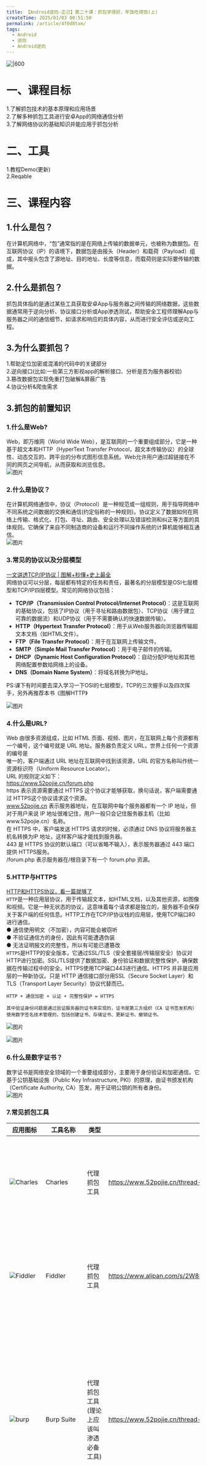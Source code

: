 ```yaml
---
title: 【Android逆向-正己】第二十课：抓包学得好，牢饭吃得饱(上)
createTime: 2025/01/03 00:51:50
permalink: /article/4f0d8txm/
tags:
  - Android
  - 逆向
  - Android逆向
---
```

![|600](_assets_20/c64c33e20b330e6fa3c40a816a2381b77908.png)  
# 一、课程目标  
1.了解抓包技术的基本原理和应用场景  
2.了解多种抓包工具进行安卓App的网络通信分析  
3.了解网络协议的基础知识并能应用于抓包分析  
  
# 二、工具  
  
1.教程Demo(更新)  
2.Reqable  
# 三、课程内容  
  
## 1.什么是包？  
在计算机网络中，“包”通常指的是在网络上传输的数据单元，也被称为数据包。在互联网协议（IP）的语境下，数据包是由报头（Header）和载荷（Payload）组成，其中报头包含了源地址、目的地址、长度等信息，而载荷则是实际要传输的数据。  
  
## 2.什么是抓包？  
抓包具体指的是通过某些工具获取安卓App与服务器之间传输的网络数据，这些数据通常用于逆向分析、协议接口分析或App渗透测试，帮助安全工程师理解App与服务器之间的通信细节，如请求和响应的具体内容，从而进行安全评估或逆向工程。  
## 3.为什么要抓包？  
1.帮助定位加密或混淆的代码中的关键部分  
2.逆向接口(比如:一些第三方影视app的解析接口、分析是否为服务器校验)  
3.篡改数据包实现免重打包破解&屏蔽广告  
4.协议分析&爬虫需求  
## 3.抓包的前置知识  
  
### 1.什么是Web?  
Web，即万维网（World Wide Web），是互联网的一个重要组成部分，它是一种基于超文本和HTTP（HyperText Transfer Protocol，超文本传输协议）的全球性、动态交互的、跨平台的分布式图形信息系统。Web允许用户通过超链接在不同的网页之间导航，从而获取和浏览信息。  
![图片](_assets_20/455a205768f13c92aeea2e898158975b8453.png)  
### 2.什么是协议？  
在计算机网络通信中，协议（Protocol）是一种规范或一组规则，用于指导网络中不同系统之间数据的交换和通信(约定俗称的一种规则)。协议定义了数据如何在网络上传输、格式化、打包、寻址、路由、安全处理以及错误检测和纠正等方面的具体规则。它确保了来自不同制造商的设备和运行不同操作系统的计算机能够相互通信。  
![图片](_assets_20/080ccff1430b2a09b4843c24f12e1b68918.png)  
### 3.常见的协议以及分层模型  
[一文讲透TCP/IP协议 | 图解+秒懂+史上最全](https://blog.csdn.net/sunyctf/article/details/128975665)  
网络协议可以分层，每层都有特定的任务和责任，最著名的分层模型是OSI七层模型和TCP/IP四层模型。常见的网络协议包括：  
- **TCP/IP（Transmission Control Protocol/Internet Protocol）**：这是互联网的基础协议，包括了IP协议（用于寻址和路由数据包）、TCP协议（用于建立可靠的数据流）和UDP协议（用于不需要确认的快速数据传输）。  
- **HTTP（Hypertext Transfer Protocol）**：用于从Web服务器向浏览器传输超文本文档（如HTML文件）。  
- **FTP（File Transfer Protocol）**：用于在互联网上传输文件。  
- **SMTP（Simple Mail Transfer Protocol）**：用于电子邮件的传输。  
- **DHCP（Dynamic Host Configuration Protocol）**：自动分配IP地址和其他网络配置参数给网络上的设备。  
- **DNS（Domain Name System）**：将域名转换为IP地址。  
  
PS:课下有时间要去深入学习一下OSI的七层模型，TCP的三次握手以及四次挥手，另外再推荐本书《图解HTTP》  
  
![图片](_assets_20/a8dd57da277921b813a230908e36a6024643.png)  
### 4.什么是URL?  
Web 由很多资源组成，比如 HTML 页面、视频、图片，在互联网上每个资源都有一个编号，这个编号就是 URL 地址。服务器负责定义 URL，世界上任何一个资源的编号是  
唯一的，客户端通过 URL 地址在互联网中找到该资源，URL 的官方名称叫作统一资源标识符（Uniform Resource Locator）。  
URL 的规则定义如下：  
https://www.52pojie.cn/forum.php  
https 表示资源需要通过 HTTPS 这个协议才能够获取，换句话说，客户端需要通过 HTTPS这个协议请求这个资源。  
www.52pojie.cn 表示服务器地址，在互联网中每个服务器都有一个 IP 地址，但对于用户来说 IP 地址很难记住，用户一般只会记住服务器主机（比如www.52pojie.cn）名称。  
在 HTTPS 中，客户端发送 HTTPS 请求的时候，必须通过 DNS 协议将服务器主机名转换为IP 地址，这样客户端才能找到服务器。  
443 是 HTTPS 协议的默认端口（可以省略不输入），表示服务器通过 443 端口提供 HTTPS服务。  
/forum.php 表示服务器在/根目录下有一个 forum.php 资源。  
### 5.HTTP与HTTPS  
[HTTP和HTTPS协议，看一篇就够了](https://blog.csdn.net/xiaoming100001/article/details/81109617/)  
`HTTP`是一种应用层协议，用于传输超文本，如HTML文档，以及其他资源，如图像和视频。它是一种无状态的协议，这意味着每个请求都是独立的，服务器不会保存关于客户端的任何信息。HTTP工作在TCP/IP协议栈的应用层，使用TCP端口80进行通信。  
● 通信使用明文（不加密），内容可能会被窃听  
● 不验证通信方的身份，因此有可能遭遇伪装  
● 无法证明报文的完整性，所以有可能已遭篡改  
`HTTPS`是HTTP的安全版本，它通过SSL/TLS（安全套接层/传输层安全）协议对HTTP进行加密。SSL/TLS提供了数据加密、身份验证和数据完整性保护，确保数据在传输过程中的安全。HTTPS使用TCP端口443进行通信。HTTPS 并非是应用层的一种新协议。只是 HTTP 通信接口部分用SSL（Secure Socket Layer）和 TLS（Transport Layer Security）协议代替而已。  
```  
HTTP + 通信加密 + 认证 + 完整性保护 = HTTPS  
  
其中验证身份问题是通过验证服务器的证书来实现的，证书是第三方组织（CA 证书签发机构）使用数字签名技术管理的，包括创建证书、存储证书、更新证书、撤销证书。  
```  
  
![图片](_assets_20/b1cacf9dbbf615d546d1ce24ebcc6fb77277.png)  
  
![图片](_assets_20/79d382a325703d7728471f92fc602c285040.png)  
  
### 6.什么是数字证书？  
数字证书是网络安全领域的一个重要组成部分，主要用于身份验证和加密通信。它基于公钥基础设施（Public Key Infrastructure, PKI）的原理，由证书颁发机构（Certificate Authority, CA）签发，用于证明公钥的所有者身份。  
![图片](_assets_20/2cee7f32addd3a3a7a5a252515f830db4663.png)  
### 7.常见抓包工具  
  
| 应用图标                                                                                       | 工具名称         | 类型                                   | 下载链接                                                                   | 简介                                                                                                                                                                                                         |  
| ---------------------------------------------------------------------------------------------- | ---------------- | -------------------------------------- | -------------------------------------------------------------------------- | ------------------------------------------------------------------------------------------------------------------------------------------------------------------------------------------------------------ |  
| ![Charles](_assets_20/charles_hdr.863548d1.png)                   | Charles          | 代理抓包工具                           | https://www.52pojie.cn/thread-1600964-1-1.html                             | Charles 是一个HTTP代理/HTTP监视器/反向代理，它允许开发人员查看所有的HTTP和SSL/HTTPS流量。                                                                                                                    |  
| ![Fiddler](_assets_20/2380a96afbab29c6075f2fa59e9434d75797.png)   | Fiddler          | 代理抓包工具                           | https://www.alipan.com/s/2W8r2ko7UWz                                       | Fiddler 是一个Web调试代理，能够记录和检查从任何浏览器和客户端到服务器的所有HTTP流量。                                                                                                                        |  
| ![burp](_assets_20/2e542318c825d13ce7498dab098840661279.png)      | Burp Suite       | 代理抓包工具(理论上应该叫渗透必备工具) | https://www.52pojie.cn/thread-1544866-1-1.html                             | Burp Suite 是用于攻击web 应用程序的集成平台，包含了许多工具。Burp Suite为这些工具设计了许多接口，以加快攻击应用程序的过程。所有工具都共享一个请求，并能处理对应的HTTP 消息、持久性、认证、代理、日志、警报。 |  
| ![Reqable](_assets_20/d321d630a0b0fd956f81bf1f194b14063637.png)   | Reqable          | 代理抓包工具                           | https://reqable.com/zh-CN/download                                         | Reqable = Fiddler + Charles + Postman<br>Reqable拥有极简的设计、丰富的功能、高效的性能和桌面手机双端平台。<br>                                                                                               |  
| ![ProxyPin](_assets_20/9f3a11e0f48d829f9a162cd47644cf2b6822.png)  | ProxyPin         | VPN抓包工具                            | https://github.com/wanghongenpin/network_proxy_flutter/releases/tag/V1.1.0 | 开源免费抓包工具，支持Windows、Mac、Android、IOS、Linux 全平台系统<br>可以使用它来拦截、检查和重写HTTP（S）流量，ProxyPin基于Flutter开发，UI美观易用。                                                       |  
| ![WireShark](_assets_20/wireshark-logo.png)                          | WireShark        | 网卡抓包工具                           | https://www.wireshark.org/download.html                                    | Wireshark是非常流行的网络封包分析软件，可以截取各种网络数据包，并显示数据包详细信息。常用于开发测试过程各种问题定位。                                                                                        |  
| ![r0Capture](_assets_20/742f6986f3bff27771801393776f76512492.png) | r0Capture        | Hook抓包工具                           | https://github.com/r0ysue/r0capture                                        | 安卓应用层抓包通杀脚本                                                                                                                                                                                       |  
| ![tcpdump](_assets_20/29cff81a83469952c3d4f740070331dd6871.png)   | tcpdump          | 内核抓包工具                           | https://github.com/the-tcpdump-group/tcpdump                               | cpdump 是一个强大的命令行网络数据包分析工具，允许用户截获并分析网络上传输的数据包，支持多种协议，包括但不限于TCP、UDP、ICMP等。tcpdump基于libpcap库，该库提供了从网络接口直接访问原始数据包的能力。          |  
| ![ecapture](_assets_20/3e7f8a47c0f69b8da215cae330eab47a5378.png)  | eCapture(旁观者) | 内核抓包工具                           | https://github.com/gojue/ecapture/releases                                 | 基于eBPF技术实现TLS加密的明文捕获，无需CA证书。                                                                                                                                                              |  
| ![ptcpdump](_assets_20/5608695270c253c624622537a8155b381372.png)  | ptcpdump         | 内核抓包工具                           | https://github.com/mozillazg/ptcpdump                                      | 基于 eBPF 的 tcpdump                                                                                                                                                                                         |  
  
## 4.抓包工具的简介以及简单抓包分析  
### 1.证书安装  
`选择适合自己的方式安装证书`  
Reqable使用经典的中间人（MITM）技术分析HTTPS流量，当客户端与Reqable的代理服务器（下文简称`中间人`）进行通信时，中间人需要重签远程服务器的SSL证书。为了保证客户端与中间人成功进行SSL握手通信，需要将中间人的根证书（下文简称`CA根证书`）安装到客户端本地的证书管理中心。  
![链接|400](_assets_20/ef555a1827efb3dfcef6f426fc1085716419.jpeg)  
### 2.请求体解析  
HTTP请求报文分为3部分：第一部分叫起始行（Request line），第二部分叫首部（Request Header），第三部分叫主体（Body）。  
![图片|400](_assets_20/037c4aed12239c01c68cd9da85f4d41a770.png)  
- **状态**：表示请求的状态，这里是"Completed"，意味着请求已经完成。  
- **方法**：HTTP 请求的方法（也称为动词），这里为 "GET"，说明这是一个获取资源的请求。  
- **协议**：使用的 HTTP 协议版本，此处为 "HTTP/1.1"。(Reqable支持HTTP1、HTTP2和HTTP3（QUIC）协议)  
- **Code**：HTTP 状态码，200 表示服务器成功处理了请求。  
- **服务器地址**：请求的目标服务器的 IP 地址和端口号，这里是 "180.76.198.77:443"。  
- **Keep Alive**：是否保持连接 alive，值为 "true" 意味着会保持连接。  
- **Content Type**：返回内容的数据类型，这里没有指定具体的类型。  
- **代理协议**：如果使用了代理，则显示代理协议，此例中为 "https"。  
  
`HTTP方法`  
  
| 方法 | 描述 |  
| --- | --- |  
| GET | 请求指定的页面信息并返回实体主体 |  
| HEAD | 类似于GET请求，只不过返回的响应中没有具体的内容，用于获取报头 |  
| POST | 向指定资源提交数据进行处理请求（例如提交表单或者上传文件），数据被包含在请求体中。POST请求可能会导致新的资源的建立和/或对已有资源的修改 |  
| PUT | 从客户端向服务器传送的数据取代指定文档的内容 |  
| DELETE | 请求服务器删除指定的页面 |  
  
`HTTP常见状态码`  
  
  
| 名    称                     | 释    义                                                         |  
|-----------------------------|------------------------------------------------------------------|  
| 200 OK                      | 服务器成功处理了请求。                                          |  
| 301 Moved Permanently       | 请求的URL已被永久移动。Response应包含Location URL指向新位置。   |  
| 302 Moved Temporarily       | 请求的URL被暂时移动。Response应包含Location URL指向临时位置。   |  
| 304 Not Modified            | 客户端缓存的资源是最新的，无需重新发送，客户端应使用缓存。      |  
| 404 Not Found               | 请求的资源未在服务器上找到。                                     |  
| 401 Unauthorized            | 请求要求用户的身份认证。                                         |  
| 500 Internal Server Error   | 服务器遇到了意外的情况，无法完成请求。                           |  
  
`原始报文及请求头解析`  
![图片|500](_assets_20/8d8d2629791f8063c5ad7d7c94ac50d04881.png)  
这张图片展示的是一个HTTP请求报文的原始格式，以下是对各个行的解释：  
1. 第一行是请求行，包含了请求方法（GET）、请求路径以及HTTP协议版本（HTTP/1.1）。在这个例子中，请求方法是GET，表明这是一个获取操作；请求路径是`/ZJ2595/wuaijie/raw/master/movie/list1.json`，这意味着请求的目标资源位于gitee.com网站的某个特定目录下，具体来说是在`ZJ2595/wuaijie`仓库下的master分支中的`movie/list1.json`文件；HTTP/1.1表示使用的HTTP协议版本。  
2. 第二行 `Host: gitee.com` 是一个HTTP头字段，指明了请求要访问的具体主机名，即gitee.com。  
3. 第三行 `Connection: Keep-Alive` 表示客户端希望保持持久连接。这意味着一旦TCP连接建立之后，可以重复使用该连接来发送多个HTTP请求，而不需要为每个请求单独建立一个新的连接。  
4. 第四行 `Accept-Encoding: gzip` 告诉服务器客户端支持的压缩编码类型。在这个例子中，客户端表示它可以接受gzip压缩编码的内容。  
5. 最后一行 `User-Agent: okhttp/3.12.0` 提供了关于发起请求的应用程序的信息。User-Agent头字段通常用于标识发出请求的浏览器或应用程序的类型、版本和其他相关信息。在这里，User-Agent是okhttp/3.12.0，这表示请求是由OkHttp库的一个版本3.12.0发出的。  
  
`请求头 (Request Headers)`  
  
| 名称                         | 描述                                                                                                 |  
|------------------------------|------------------------------------------------------------------------------------------------------|  
| Accept                       | 指定客户端能接收的媒体类型。                                                                         |  
| Accept-Charset               | 指定客户端能接收的字符集。                                                                           |  
| Accept-Encoding              | 指定客户端能解码的编码方式，如gzip或deflate。                                                        |  
| Accept-Language              | 指定客户端首选的语言。                                                                               |  
| Authorization                | 包含用于访问资源的认证信息。                                                                         |  
| Cache-Control                | 控制缓存行为，如no-cache或max-age。                                                                  |  
| Connection                   | 控制HTTP连接是否保持活动状态，如keep-alive或close。                                                  |  
| Content-Length               | 指明请求体的长度。                                                                                   |  
| Content-Type                 | 指明请求体的数据类型，如application/json。                                                           |  
| Cookie                       | 包含客户端的cookie信息。                                                                             |  
| Date                         | 请求生成的时间。                                                                                     |  
| Expect                       | 指定客户端期望服务器执行的操作。                                                                     |  
| From                         | 发送请求的用户邮箱地址。                                                                             |  
| Host                         | 请求的目标服务器的域名和端口号。                                                                     |  
| If-Modified-Since            | 用于条件性GET，如果资源自指定日期后未被修改则返回304。                                               |  
| If-None-Match                | 用于条件性GET，如果资源的ETag与提供的不匹配则返回资源。                                              |  
| Origin                       | 指明请求来源的源站地址，常用于跨域资源共享（CORS）。                                                 |  
| Pragma                       | 包含与特定代理有关的指令。                                                                           |  
| Referer                      | 指明请求前一个页面的URL，可用于跟踪引用页面。                                                         |  
| TE                           | 表示客户端能处理的传输编码方式。                                                                     |  
| Trailer                      | 指明报文主体之后的尾部字段。                                                                         |  
| Transfer-Encoding            | 指明报文主体的传输编码方式，如chunked。                                                              |  
| Upgrade                      | 指示客户端希望升级到另一种协议。                                                                     |  
| User-Agent                   | 包含客户端软件的名称和版本信息。                                                                     |  
| Via                          | 记录请求经过的中间节点，用于追踪和诊断。                                                             |  
| Warning                      | 包含非致命问题的警告信息。                                                                           |  
  
### 3.响应体解析  
  
![图片|400](_assets_20/d29310bddba69aac4b6f0187e9e76c6a7761.png)  
  
`响应头 (Response Headers)`  
  
| 名称                         | 描述                                                                                                 |  
|------------------------------|------------------------------------------------------------------------------------------------------|  
| Age                          | 响应对象在代理或缓存中的存储时间。                                                                   |  
| Cache-Control                | 控制缓存行为，如public、private、no-store、no-cache等。                                              |  
| Connection                   | 指示连接是否保持打开，如keep-alive或close。                                                          |  
| Content-Encoding             | 指明响应体的编码方式，如gzip或deflate。                                                              |  
| Content-Length               | 响应体的长度。                                                                                       |  
| Content-Type                 | 响应体的数据类型，如text/html。                                                                       |  
| Date                         | 服务器生成响应的时间。                                                                               |  
| ETag                         | 响应资源的实体标签，用于判断资源是否已被修改。                                                        |  
| Expires                      | 响应过期时间，之后缓存不应再使用。                                                                   |  
| Last-Modified                | 资源最后修改的时间。                                                                                 |  
| Location                     | 用于重定向，包含资源的新位置。                                                                       |  
| Pragma                       | 与特定代理有关的指令。                                                                               |  
| Proxy-Authenticate           | 当代理服务器需要认证时使用。                                                                         |  
| Retry-After                  | 在重试之前等待的时间。                                                                               |  
| Server                       | 服务器软件的名称和版本。                                                                             |  
| Set-Cookie                   | 用于设置或更新客户端的cookie。                                                                       |  
| Trailer                      | 指明响应尾部字段。                                                                                   |  
| Transfer-Encoding            | 响应体的传输编码方式，如chunked。                                                                    |  
| Upgrade                      | 用于协议升级。                                                                                       |  
| Vary                         | 指明哪些请求头会影响响应的内容，用于缓存控制。                                                       |  
| WWW-Authenticate             | 当服务器需要认证时使用。                                                                             |  
| X-Frame-Options              | 控制页面是否可以在iframe中显示。                                                                     |  
  
![图片|400](_assets_20/2135d73a0203b4c0fda76d1ebbf0e28f6280.png)  
- **count**: 表示返回的电影总数，这里是102个。  
- **results**: 这是一个包含电影信息的数组。每个电影信息包括以下字段：  
    - **id**: 电影的唯一标识符。  
    - **name**: 电影的名称。  
    - **alias**: 电影的别名或英文名称。  
    - **cover**: 电影封面的URL链接。  
    - **categories**: 电影的分类，通常是一个数组，包含多个类别。  
    - **published_at**: 电影的上映日期。  
    - **minute**: 电影的时长，以分钟为单位。  
    - **score**: 电影的评分。  
    - **regions**: 电影的上映地区，通常是一个数组，包含多个地区名称。  
    - **drama**: 电影的剧情简介。  
# 六、视频及课件地址  
  
  
[百度云](https://pan.baidu.com/s/1cFWTLn14jeWfpXxlx3syYw?pwd=nqu9)  
[阿里云](https://www.aliyundrive.com/s/TJoKMK6du6x)  
[哔哩哔哩](https://www.bilibili.com/video/BV1wT411N7sV/?spm_id_from=333.788&vd_source=6dde16dc6479f00694baaf73a2225452)  
[教程开源地址](https://github.com/ZJ595/AndroidReverse)
PS:解压密码都是52pj，阿里云由于不能分享压缩包，所以下载exe文件，双击自解压  
  
# 七、其他章节  
[《安卓逆向这档事》一、模拟器环境搭建](https://www.52pojie.cn/thread-1695141-1-1.html)  
[《安卓逆向这档事》二、初识APK文件结构、双开、汉化、基础修改](https://www.52pojie.cn/thread-1695796-1-1.html)  
[《安卓逆向这档事》三、初识smail，vip终结者](https://www.52pojie.cn/thread-1701353-1-1.html)  
[《安卓逆向这档事》四、恭喜你获得广告&弹窗静默卡](https://www.52pojie.cn/thread-1706691-1-1.html)  
[《安卓逆向这档事》五、1000-7=？&动态调试&Log插桩](https://www.52pojie.cn/thread-1714727-1-1.html)  
[《安卓逆向这档事》六、校验的N次方-签名校验对抗、PM代{过}{滤}理、IO重定向](https://www.52pojie.cn/thread-1731181-1-1.html)  
[《安卓逆向这档事》七、Sorry，会Hook真的可以为所欲为-Xposed快速上手(上)模块编写,常用Api](https://www.52pojie.cn/thread-1740944-1-1.html)  
[《安卓逆向这档事》八、Sorry，会Hook真的可以为所欲为-xposed快速上手(下)快速hook](https://www.52pojie.cn/thread-1748081-1-1.html)  
[《安卓逆向这档事》九、密码学基础、算法自吐、非标准加密对抗](https://www.52pojie.cn/thread-1762225-1-1.html)  
[《安卓逆向这档事》十、不是我说，有了IDA还要什么女朋友？](https://www.52pojie.cn/thread-1787667-1-1.html)  
[《安卓逆向这档事》十二、大佬帮我分析一下](https://www.52pojie.cn/thread-1809646-1-1.html)  
[《安卓逆向这档事》番外实战篇1-某电影视全家桶](https://www.52pojie.cn/thread-1814917-1-1.html)  
[《安卓逆向这档事》十三、是时候学习一下Frida一把梭了(上)](https://www.52pojie.cn/thread-1823118-1-1.html)  
[《安卓逆向这档事》十四、是时候学习一下Frida一把梭了(中)](https://www.52pojie.cn/thread-1838539-1-1.html)  
[《安卓逆向这档事》十五、是时候学习一下Frida一把梭了(下)](https://www.52pojie.cn/thread-1840174-1-1.html)  
[《安卓逆向这档事》十六、是时候学习一下Frida一把梭了(终)](https://www.52pojie.cn/thread-1859820-1-1.html)  
[《安卓逆向这档事》十七、你的RPCvs佬的RPC](https://www.52pojie.cn/thread-1892127-1-1.html#/)  
[《安卓逆向这档事》番外实战篇2-【2024春节】解题领红包活动，启动!](https://www.52pojie.cn/thread-1893708-1-1.html#/)  
[《安卓逆向这档事》十八、表哥，你也不想你的Frida被检测吧!(上)](https://www.52pojie.cn/thread-1921073-1-1.html)  
[《安卓逆向这档事》十九、表哥，你也不想你的Frida被检测吧!(下)](https://www.52pojie.cn/thread-1938862-1-1.html)  
[《安卓逆向这档事》二十、抓包学得好，牢饭吃得饱(上)](https://www.52pojie.cn/thread-1945285-1-1.html)  
[《安卓逆向这档事》番外实战篇3-拨云见日之浅谈Flutter逆向](https://www.52pojie.cn/thread-1951619-1-1.html)  
[《安卓逆向这档事》第二十一课、抓包学得好，牢饭吃得饱(中)](https://www.52pojie.cn/thread-1967845-1-1.html)
[《安卓逆向这档事》第二十二课、抓包学得好，牢饭吃得饱(下)](https://www.52pojie.cn/thread-1982444-1-1.html)
[《安卓逆向这档事》第二十三课、黑盒魔法之Unidbg ](https://www.52pojie.cn/thread-1995107-1-1.html)   
  
# 八、参考文档  
  
[Hook入门与抓包](https://bbs.kanxue.com/thread-280076.htm)  
[前端人必须掌握的抓包技能](https://juejin.cn/post/7140040425129115684)  
[一种对QUIC协议的抓包方案（拿某知名APP练手）](https://bbs.kanxue.com/thread-281892.htm)  
[一文详解 HTTPS 与 TLS证书链校验](https://blog.csdn.net/liuxiao723846/article/details/127739868)  

